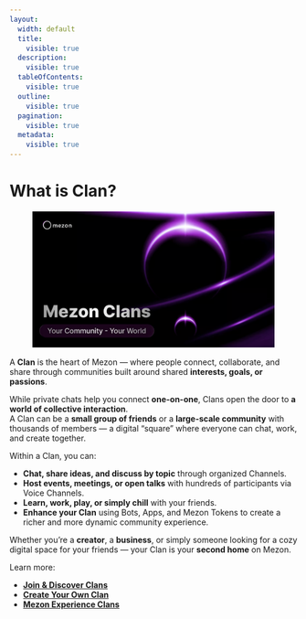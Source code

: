 ```yaml
---
layout:
  width: default
  title:
    visible: true
  description:
    visible: true
  tableOfContents:
    visible: true
  outline:
    visible: true
  pagination:
    visible: true
  metadata:
    visible: true
---
```


# What is Clan?

<figure><img src="../.gitbook/assets/image (106).png" alt=""><figcaption></figcaption></figure>

A **Clan** is the heart of Mezon — where people connect, collaborate, and share through communities built around shared **interests, goals, or passions**.

While private chats help you connect **one-on-one**, Clans open the door to **a world of collective interaction**.\
A Clan can be a **small group of friends** or a **large-scale community** with thousands of members — a digital “square” where everyone can chat, work, and create together.

Within a Clan, you can:

* **Chat, share ideas, and discuss by topic** through organized Channels.
* **Host events, meetings, or open talks** with hundreds of participants via Voice Channels.
* **Learn, work, play, or simply chill** with your friends.
* **Enhance your Clan** using Bots, Apps, and Mezon Tokens to create a richer and more dynamic community experience.

Whether you’re a **creator**, a **business**, or simply someone looking for a cozy digital space for your friends — your Clan is your **second home** on Mezon.

Learn more:

* [**Join & Discover Clans**](join-and-explore-clans.md)
* [**Create Your Own Clan**](create-your-own-clan/)
* [**Mezon Experience Clans**](mezon-experience-clans/)
